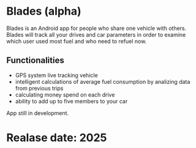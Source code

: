 # Blades (alpha)

Blades is an Android app for people who share one vehicle with others. Blades will track all your drives and car parameters in order to examine which user used most fuel and who need to refuel now. 

## Functionalities
- GPS system live tracking vehicle
- intelligent calculations of average fuel consumption by analizing data from previous trips
- calculating money spend on each drive
- ability to add up to five members to your car


App still in development.
# Realase date: 2025
